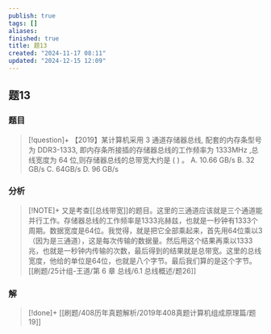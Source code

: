 ```yaml
---
publish: true
tags: []
aliases: 
finished: true
title: 题13
created: "2024-11-17 08:11"
updated: "2024-12-15 12:09"
---
```

## 题13
### 题目
> [!question]+
> 【2019】某计算机采用 3 通道存储器总线, 配套的内存条型号为 DDR3-1333, 即内存条所接插的存储器总线的工作频率为 ${1333}\mathrm{{MHz}}$ ,总线宽度为 64 位,则存储器总线的总带宽大约是 ( ) 。
> A. ${10.66}\mathrm{\;{GB}}/\mathrm{s}$ 
> B. ${32}\mathrm{\;{GB}}/\mathrm{s}$ 
> C. ${64}\mathrm{{GB}}/\mathrm{s}$ 
> D. ${96}\mathrm{\;{GB}}/\mathrm{s}$
### 分析
> [!NOTE]+
> 又是考查[[总线带宽]]的题目。这里的三通道应该就是三个通道能并行工作。存储器总线的工作频率是1333兆赫兹，也就是一秒钟有1333个周期。数据宽度是64位。我觉得，就是把它全部乘起来，首先用64位乘以3（因为是三通道），这是每次传输的数据量。然后用这个结果再乘以1333兆，也就是一秒钟内传输的次数，最后得到的结果就是总带宽。这里的总线宽度，他给的单位是64位，也就是八个字节。最后我们算的是这个字节。
> [[刷题/25计组-王道/第 6 章 总线/6.1 总线概述/题26]]
### 解
> [!done]+
> [[刷题/408历年真题解析/2019年408真题计算机组成原理篇/题19]]